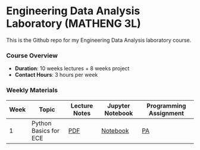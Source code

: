 # Engineering Data Analysis Laboratory (MATHENG 3L)
This is the Github repo for my Engineering Data Analysis laboratory course.

### Course Overview
- **Duration**: 10 weeks lectures + 8 weeks project
- **Contact Hours**: 3 hours per week

### Weekly Materials

| Week | Topic | Lecture Notes | Jupyter Notebook | Programming Assignment |
|------|-------|---------------|------------------|------------------|
| 1 | Python Basics for ECE | [PDF]() | [Notebook](week1/Week_1_Python_Basics_for_ECE.ipynb) |[PA](week1/pa1.ipynb)|
